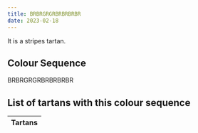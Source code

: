 ```yaml
---
title: BRBRGRGRBRBRBRBR
date: 2023-02-18
---
```

<no value>

It is a <no value> stripes tartan.


## Colour Sequence
BRBRGRGRBRBRBRBR

## List of tartans with this colour sequence

| Tartans |
|---------------|
